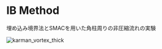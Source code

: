 # IB Method 
埋め込み境界法とSMACを用いた角柱周りの非圧縮流れの実験

![karman_vortex_thick](https://user-images.githubusercontent.com/42662735/129057240-3428b04f-4062-46b1-b0f9-321a5c9d70ee.gif)
